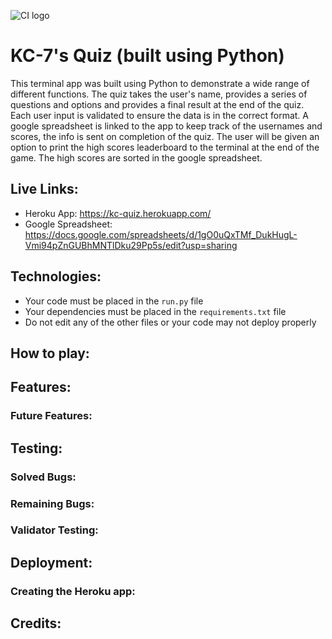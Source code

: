 ![CI logo](https://codeinstitute.s3.amazonaws.com/fullstack/ci_logo_small.png)

# KC-7's Quiz (built using Python)

This terminal app was built using Python to demonstrate a wide range of different functions.
The quiz takes the user's name, provides a series of questions and options and provides a final result at the end of the quiz.
Each user input is validated to ensure the data is in the correct format.
A google spreadsheet is linked to the app to keep track of the usernames and scores, the info is sent on completion of the quiz. 
The user will be given an option to print the high scores leaderboard to the terminal at the end of the game. The high scores are sorted in the google spreadsheet.


## Live Links: 

* Heroku App: https://kc-quiz.herokuapp.com/
* Google Spreadsheet: https://docs.google.com/spreadsheets/d/1gO0uQxTMf_DukHugL-Vmi94pZnGUBhMNTlDku29Pp5s/edit?usp=sharing


## Technologies:

* Your code must be placed in the `run.py` file
* Your dependencies must be placed in the `requirements.txt` file
* Do not edit any of the other files or your code may not deploy properly

## How to play:

## Features: 

### Future Features:

## Testing: 

### Solved Bugs:

### Remaining Bugs:

### Validator Testing:

## Deployment:

### Creating the Heroku app:

## Credits:
